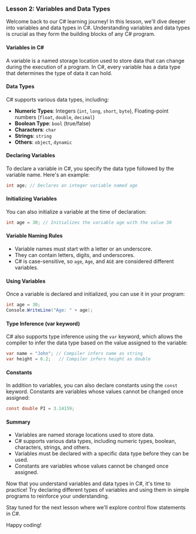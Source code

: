 ### Lesson 2: Variables and Data Types

Welcome back to our C# learning journey! In this lesson, we'll dive deeper into variables and data types in C#. Understanding variables and data types is crucial as they form the building blocks of any C# program.

#### Variables in C#
A variable is a named storage location used to store data that can change during the execution of a program. In C#, every variable has a data type that determines the type of data it can hold.

#### Data Types
C# supports various data types, including:
- **Numeric Types**: Integers (`int`, `long`, `short`, `byte`), Floating-point numbers (`float`, `double`, `decimal`)
- **Boolean Type**: `bool` (true/false)
- **Characters**: `char`
- **Strings**: `string`
- **Others**: `object`, `dynamic`

#### Declaring Variables
To declare a variable in C#, you specify the data type followed by the variable name. Here's an example:
```csharp
int age; // Declares an integer variable named age
```

#### Initializing Variables
You can also initialize a variable at the time of declaration:
```csharp
int age = 30; // Initializes the variable age with the value 30
```

#### Variable Naming Rules
- Variable names must start with a letter or an underscore.
- They can contain letters, digits, and underscores.
- C# is case-sensitive, so `age`, `Age`, and `AGE` are considered different variables.

#### Using Variables
Once a variable is declared and initialized, you can use it in your program:
```csharp
int age = 30;
Console.WriteLine("Age: " + age);
```

#### Type Inference (var keyword)
C# also supports type inference using the `var` keyword, which allows the compiler to infer the data type based on the value assigned to the variable:
```csharp
var name = "John"; // Compiler infers name as string
var height = 6.2;   // Compiler infers height as double
```

#### Constants
In addition to variables, you can also declare constants using the `const` keyword. Constants are variables whose values cannot be changed once assigned:
```csharp
const double PI = 3.14159;
```

#### Summary
- Variables are named storage locations used to store data.
- C# supports various data types, including numeric types, boolean, characters, strings, and others.
- Variables must be declared with a specific data type before they can be used.
- Constants are variables whose values cannot be changed once assigned.

Now that you understand variables and data types in C#, it's time to practice! Try declaring different types of variables and using them in simple programs to reinforce your understanding.

Stay tuned for the next lesson where we'll explore control flow statements in C#.

Happy coding!

